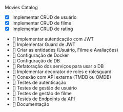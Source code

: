 Movies Catalog


 - [X] Implementar CRUD de usuário
 - [X] Implementar CRUD de filme
 - [X] Implementar CRUD de rating
 - [] Implementar autenticação com JWT
 - [] Implementar Guard de JWT
 - [] Criar as entidades (Usuário, Filme e Avaliações)
 - [] Configuração de Docker
 - [] Configuração de DB
 - [] Refatoração dos serviços para usar o DB
 - [] Implementar decorator de roles e rolesguard
 - [] Conexão com API externa (TMDB ou OMDB)
 - [] Testes de autenticação
 - [] Testes de gestão de usuário
 - [] Testes de gestão de filme
 - [] Testes de Endpoints da API
 - [] Documentação
